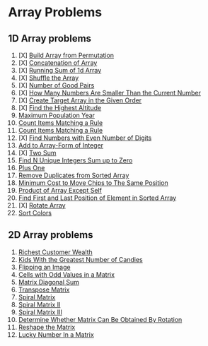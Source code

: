 # Array Problems

## 1D Array problems

01. [X] [Build Array from Permutation](https://leetcode.com/problems/build-array-from-permutation/)
02. [X] [Concatenation of Array](https://leetcode.com/problems/concatenation-of-array/)
03. [X] [Running Sum of 1d Array](https://leetcode.com/problems/running-sum-of-1d-array/)
04. [X] [Shuffle the Array](https://leetcode.com/problems/shuffle-the-array/)
05. [X] [Number of Good Pairs](https://leetcode.com/problems/number-of-good-pairs/)
06. [X] [How Many Numbers Are Smaller Than the Current Number](https://leetcode.com/problems/how-many-numbers-are-smaller-than-the-current-number/)
07. [X] [Create Target Array in the Given Order](https://leetcode.com/problems/create-target-array-in-the-given-order/)
08. [X] [Find the Highest Altitude](https://leetcode.com/problems/find-the-highest-altitude/)
09. [Maximum Population Year](https://leetcode.com/problems/maximum-population-year/)
10. [Count Items Matching a Rule](https://leetcode.com/problems/count-items-matching-a-rule/)
11. [Count Items Matching a Rule](https://leetcode.com/problems/count-items-matching-a-rule/)
12. [X] [Find Numbers with Even Number of Digits](https://leetcode.com/problems/find-numbers-with-even-number-of-digits/)
13. [Add to Array-Form of Integer](https://leetcode.com/problems/add-to-array-form-of-integer/)
14. [X] [Two Sum](https://leetcode.com/problems/two-sum/)
15. [Find N Unique Integers Sum up to Zero](https://leetcode.com/problems/find-n-unique-integers-sum-up-to-zero/)
16. [Plus One](https://leetcode.com/problems/plus-one/)
17. [Remove Duplicates from Sorted Array](https://leetcode.com/problems/remove-duplicates-from-sorted-array/)
18. [Minimum Cost to Move Chips to The Same Position](https://leetcode.com/problems/minimum-cost-to-move-chips-to-the-same-position/)
19. [Product of Array Except Self](https://leetcode.com/problems/product-of-array-except-self/)
20. [Find First and Last Position of Element in Sorted Array](https://leetcode.com/problems/find-first-and-last-position-of-element-in-sorted-array/)
21. [X] [Rotate Array](https://leetcode.com/problems/rotate-array/)
22. [Sort Colors](https://leetcode.com/problems/sort-colors/)


## 2D Array problems

01. [Richest Customer Wealth](https://leetcode.com/problems/richest-customer-wealth/)
02. [Kids With the Greatest Number of Candies](https://leetcode.com/problems/kids-with-the-greatest-number-of-candies/)
03. [Flipping an Image](https://leetcode.com/problems/flipping-an-image/)
04. [Cells with Odd Values in a Matrix](https://leetcode.com/problems/cells-with-odd-values-in-a-matrix/)
05. [Matrix Diagonal Sum](https://leetcode.com/problems/matrix-diagonal-sum/)
06. [Transpose Matrix](https://leetcode.com/problems/transpose-matrix/)
07. [Spiral Matrix](https://leetcode.com/problems/spiral-matrix/)
08. [Spiral Matrix II](https://leetcode.com/problems/spiral-matrix-ii/)
09. [Spiral Matrix III](https://leetcode.com/problems/spiral-matrix-iii/)
10. [Determine Whether Matrix Can Be Obtained By Rotation](https://leetcode.com/problems/determine-whether-matrix-can-be-obtained-by-rotation/)
11. [Reshape the Matrix](https://leetcode.com/problems/reshape-the-matrix/)
12. [Lucky Number In a Matrix](https://leetcode.com/problems/lucky-numbers-in-a-matrix/)
